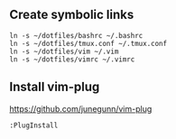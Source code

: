 ## Create symbolic links

```
ln -s ~/dotfiles/bashrc ~/.bashrc
ln -s ~/dotfiles/tmux.conf ~/.tmux.conf
ln -s ~/dotfiles/vim ~/.vim
ln -s ~/dotfiles/vimrc ~/.vimrc
```

## Install vim-plug

https://github.com/junegunn/vim-plug

```
:PlugInstall
```

